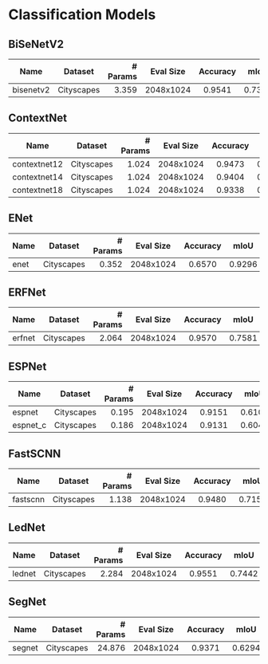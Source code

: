 # Classification Models

## BiSeNetV2

| Name      | Dataset    | # Params | Eval Size | Accuracy |  mIoU  | Weight                                                                            |
| --------- | ---------- | -------: | --------- | :------: | :----: | --------------------------------------------------------------------------------- |
| bisenetv2 | Cityscapes |    3.359 | 2048x1024 |  0.9541  | 0.7398 | [weight](https://files.deeplar.tk/ark-weights/bisenetv2-cityscapes-b7183974cf.pt) |

## ContextNet

| Name         | Dataset    | # Params | Eval Size | Accuracy |  mIoU  | Weight                                                                               |
| ------------ | ---------- | -------: | --------- | :------: | :----: | ------------------------------------------------------------------------------------ |
| contextnet12 | Cityscapes |    1.024 | 2048x1024 |  0.9473  | 0.6874 | [weight](https://files.deeplar.tk/ark-weights/contextnet12-cityscapes-35f9d5cfc2.pt) |
| contextnet14 | Cityscapes |    1.024 | 2048x1024 |  0.9404  | 0.6710 | [weight](https://files.deeplar.tk/ark-weights/contextnet14-cityscapes-15dc9302ca.pt) |
| contextnet18 | Cityscapes |    1.024 | 2048x1024 |  0.9338  | 0.6332 | [weight](https://files.deeplar.tk/ark-weights/contextnet18-cityscapes-40bf30973d.pt) |

## ENet

| Name | Dataset    | # Params | Eval Size | Accuracy |  mIoU  | Weight                                                                       |
| ---- | ---------- | -------: | --------- | :------: | :----: | ---------------------------------------------------------------------------- |
| enet | Cityscapes |    0.352 | 2048x1024 |  0.6570  | 0.9296 | [weight](https://files.deeplar.tk/ark-weights/enet-cityscapes-d1d1846e3e.pt) |

## ERFNet

| Name   | Dataset    | # Params | Eval Size | Accuracy |  mIoU  | Weight                                                                         |
| ------ | ---------- | -------: | --------- | :------: | :----: | ------------------------------------------------------------------------------ |
| erfnet | Cityscapes |    2.064 | 2048x1024 |  0.9570  | 0.7581 | [weight](https://files.deeplar.tk/ark-weights/erfnet-cityscapes-b3c041fa10.pt) |

## ESPNet

| Name     | Dataset    | # Params | Eval Size | Accuracy |  mIoU  | Weight                                                                           |
| -------- | ---------- | -------: | --------- | :------: | :----: | -------------------------------------------------------------------------------- |
| espnet   | Cityscapes |    0.195 | 2048x1024 |  0.9151  | 0.6101 | [weight](https://files.deeplar.tk/ark-weights/espnet-cityscapes-d6791c4598.pt)   |
| espnet_c | Cityscapes |    0.186 | 2048x1024 |  0.9131  | 0.6043 | [weight](https://files.deeplar.tk/ark-weights/espnet_c-cityscapes-1f76fe4247.pt) |

## FastSCNN

| Name     | Dataset    | # Params | Eval Size | Accuracy |  mIoU  | Weight                                                                           |
| -------- | ---------- | -------: | --------- | :------: | :----: | -------------------------------------------------------------------------------- |
| fastscnn | Cityscapes |    1.138 | 2048x1024 |  0.9480  | 0.7158 | [weight](https://files.deeplar.tk/ark-weights/fastscnn-cityscapes-d94d460efe.pt) |

## LedNet

| Name   | Dataset    | # Params | Eval Size | Accuracy |  mIoU  | Weight                                                                         |
| ------ | ---------- | -------: | --------- | :------: | :----: | ------------------------------------------------------------------------------ |
| lednet | Cityscapes |    2.284 | 2048x1024 |  0.9551  | 0.7442 | [weight](https://files.deeplar.tk/ark-weights/lednet-cityscapes-9fa2a8ee12.pt) |

## SegNet

| Name   | Dataset    | # Params | Eval Size | Accuracy |  mIoU  | Weight                                                                         |
| ------ | ---------- | -------: | --------- | :------: | :----: | ------------------------------------------------------------------------------ |
| segnet | Cityscapes |   24.876 | 2048x1024 |  0.9371  | 0.6294 | [weight](https://files.deeplar.tk/ark-weights/segnet-cityscapes-2770978b16.pt) |
